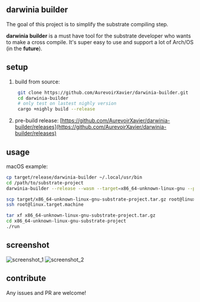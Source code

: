 ## **darwinia builder**

The goal of this project is to simplify the substrate compiling step. 

**darwinia builder** is a must have tool for the substrate developer who wants to make a cross compile. It's super easy to use and support a lot of Arch/OS (in the **future**).

## setup

1. build from source:
   ```sh
	git clone https://github.com/AurevoirXavier/darwinia-builder.git
	cd darwinia-builder
	# only test on lastest nighly version
	cargo +nighly build --release 
	```
   
2. pre-build release: [https://github.com/AurevoirXavier/darwinia-builder/releases](https://github.com/AurevoirXavier/darwinia-builder/releases)

## usage

macOS example:

```sh
cp target/release/darwinia-builder ~/.local/usr/bin
cd /path/to/substrate-project
darwinia-builder --release --wasm --target=x86_64-unknown-linux-gnu --pack

scp target/x86_64-unknown-linux-gnu-substrate-project.tar.gz root@linux.target.machine:~/
ssh root@linux.target.machine

tar xf x86_64-unknown-linux-gnu-substrate-project.tar.gz
cd x86_64-unknown-linux-gnu-substrate-project
./run
```

## screenshot

![screenshot_1](screenshot_1.png)
![screenshot_2](screenshot_2.png)

## contribute

Any issues and PR are welcome!